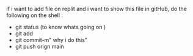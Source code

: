 if i want to add file on replit and i want to show this file in gitHub, do the following on the shell :
- git status (to know whats going on )
-  git add 
- git commit-m" why i do this"
- git push orign main